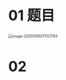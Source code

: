 # 01 题目

<img src="https://cvp.oss-cn-shanghai.aliyuncs.com/202501050751860.png" alt="image-20250105075121763" style="zoom:50%;" />



# 02 